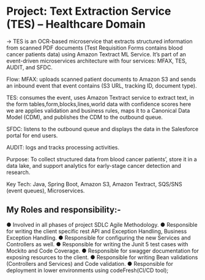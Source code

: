 
# Project: Text Extraction Service (TES) – Healthcare Domain
->
TES is an OCR-based microservice that extracts structured information from scanned PDF documents (Test Requisition Forms
contains blood cancer patients data) using Amazon Textract ML Service. It’s part of an event-driven microservices
architecture with four services:
MFAX, TES, AUDIT, and SFDC.

Flow:
MFAX: uploads scanned patient documents to Amazon S3 and sends an inbound event that event contains
(S3 URL, tracking ID, document type).

TES: consumes the event, uses Amazon Textract service to extract text, in the form tables,form,blocks,lines,world data 
with confidence scores here we are applies validation and business rules, maps it to a Canonical Data Model (CDM),
and publishes the CDM to the outbound queue.

SFDC: listens to the outbound queue and displays the data in the Salesforce portal for end users.

AUDIT: logs and tracks processing activities.

Purpose:
To collect structured data from blood cancer patients’, store it in a data lake, and support analytics for
early-stage cancer detection and research.

Key Tech:
Java, Spring Boot, Amazon S3, Amazon Textract, SQS/SNS (event queues), Microservices.

My Roles and responsibility:-
------------------------------ 
● Involved in all phases of project SDLC Agile Methodology.
● Responsible for writing the client specific rest API and Exception Handling, Business Exception Handling.
● Responsible for configuring the new Services and Controllers as well.
● Responsible for writing the Junit 5 test cases with Mockito and Code Coverage.
● Responsible for swagger documentation for exposing resources to the client.
● Responsible for writing Bean validations (Controllers and Services) and Code validation.
● Responsible for deployment in lower environments using codeFresh(CI/CD tool);